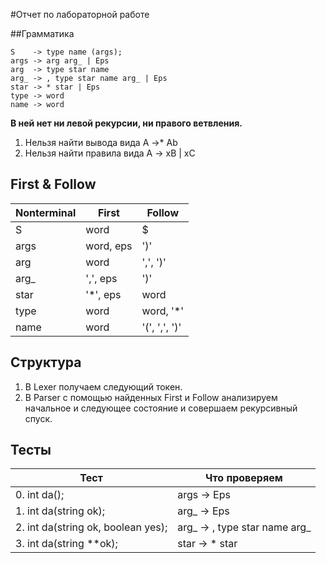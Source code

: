 #Отчет по лабораторной работе

##Грамматика

```
S    -> type name (args);
args -> arg arg_ | Eps
arg  -> type star name
arg_ -> , type star name arg_ | Eps
star -> * star | Eps
type -> word
name -> word
```

**В ней нет ни левой рекурсии, ни правого ветвления.**

1. Нельзя найти вывода вида A ->* Ab
2. Нельзя найти правила вида A -> xB | xC

## First & Follow

| Nonterminal |     First    |      Follow      | 
| ----------- | ------------ | -----------------|
| S           |     word     |         $        |
| args        |   word, eps  |        ')'       |
| arg         |     word     |     ',', ')'     |
| arg_        |   ',', eps   |        ')'       |
| star        |   '*', eps   |       word       |
| type        |     word     |     word, '*'    |
| name        |     word     |   '(', ',', ')'  |

## Структура

1. В Lexer получаем следующий токен.
2. В Parser с помощью найденных First и Follow анализируем начальное и следующее состояние и совершаем рекурсивный спуск.

## Тесты

|      Тест                        |    Что проверяем        
|----------------------------------|------------------------------
|0. int da();                      |args -> Eps
|1. int da(string ok);             |arg_ -> Eps
|2. int da(string ok, boolean yes);|arg_ -> , type star name arg_
|3. int da(string **ok);           |star -> * star 